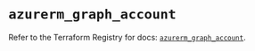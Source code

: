 # `azurerm_graph_account`

Refer to the Terraform Registry for docs: [`azurerm_graph_account`](https://registry.terraform.io/providers/hashicorp/azurerm/3.101.0/docs/resources/graph_account).
